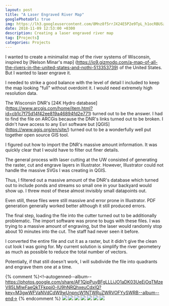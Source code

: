 ```yaml
---
layout: post
title: "A Laser Engraved River Map"
googlePhotoUrl: true
img: https://lh3.googleusercontent.com/8Mnz8f5rrJX24E5P2e9TpL_h1ocRBUSzNKGBXqX4gDhIlO4JjBw-oAFjECcnUzStCq2M5Hv-HzLyVjZZU95OtqgnYAdcKltwaowHk4odWZGPHC3JfKXZ0KadV0ikLj507S82Mfdq7w=w3462-h3726
date: 2018-11-09 12:53:00 +0300
description: Creating a laser engraved river map
tag: [Projects]
categories: Projects
---
```


I wanted to create a minimalist map of the river systems of Wisconsin, inspired by [Nelson Minar's map] (https://io9.gizmodo.com/a-map-of-all-the-rivers-in-the-united-states-and-nothi-513353739) of the United States. But I wanted to laser engrave it.

I needed to strike a good balance with the level of detail I included to keep the map looking "full" without overdoint it. I would need extremely high resolution data.

The Wisconsin DNR's [24K Hydro database] (https://www.arcgis.com/home/item.html?id=cb1c7f75d14f42ee819a46894fd2e771) turned out to be the answer. I had to find the file on ARCGis because the DNR's links turned out to be broken. I didn't have access to any Esri software but [QGIS] (https://www.qgis.org/en/site/) turned out to be a wonderfully well put together open source GIS tool.

I figured out how to import the DNR's massive amount information. It was quickly clear that I would have to filter out finer details. 

The general process with laser cutting at the UW consisted of generating the raster, cut and engrave layers in Illustrator. However, Illustrator could not handle the massive SVGs I was creating in QGIS. 

Thus, I filtered out a massive amount of the DNR's database which turned out to include ponds and streams so small one in your backyard would show up. I threw most of these almost invisibly small datapoints out.

Even still, these files were still massive and error prone in Illustrator. PDF generation generally worked better although it still produced errors. 

The final step, loading the file into the cutter turned out to be additionally problematic. The import software was prone to bugs with these files. I was trying to a massive amount of engraving, but the laser would randomly stop about 10 minutes into the cut. The staff had never seen it before. 

I converted the entire file and cut it as a raster, but it didn't give the clean cut look I was going for. My current solution is simplify the river geometery as much as possible to reduce the total number of vectors. 

Potentially, if that still doesn't work, I will subdivide the file into quadrants and engrave them one at a time. 

{% comment %}<!–autogenned--album--https://photos.google.com/share/AF1QipPuyBFgLLLiJO1aDK03UeEjOqTMzeV85LMIwFaeQkTFkppi0-lU9hNRQhxeuCdxlQ?key=M3gwWFVaNVdCdW9wUnpncW1NTWRuZWRVOFYySWRB--album--end->
{% endcomment %}
<a data-fancybox="gallery" href="https://lh3.googleusercontent.com/-5S7rULcVoZVxfBES3vXE42pGU5MSTA7dpuWs_QNt1n-8rVTLvwT3qCRPsxfk-dVB8ga-Cm5LxWMlFpG_J_agUZozZXcojVfBeXLTR87nUdlGcYSw5JFuLQ1w_9kCrwI3vuY_B4GNQ=w3024-h4032"><img src="https://lh3.googleusercontent.com/-5S7rULcVoZVxfBES3vXE42pGU5MSTA7dpuWs_QNt1n-8rVTLvwT3qCRPsxfk-dVB8ga-Cm5LxWMlFpG_J_agUZozZXcojVfBeXLTR87nUdlGcYSw5JFuLQ1w_9kCrwI3vuY_B4GNQ=w200-h200"></a>
<a data-fancybox="gallery" href="https://lh3.googleusercontent.com/BpGPwrER7Qa4kKU261oqK9Dk21fhwq08f725am9XkCZ_FxbdZgBBm51kelnS7ymiDBephrVvEm4F09S15R-4eDZSp80NJiMRvraJhfQ04VNXMpJfIn7z697nubrcadI1tiWh5CETlg=w3024-h4032"><img src="https://lh3.googleusercontent.com/BpGPwrER7Qa4kKU261oqK9Dk21fhwq08f725am9XkCZ_FxbdZgBBm51kelnS7ymiDBephrVvEm4F09S15R-4eDZSp80NJiMRvraJhfQ04VNXMpJfIn7z697nubrcadI1tiWh5CETlg=w200-h200"></a>
<a data-fancybox="gallery" href="https://lh3.googleusercontent.com/3QuOa2dK3_V17euX-i42XzBVtTsPYXIZBtrvXF1QXkj7vqhoLDpYLNK92c-PsOMARaI3DdGIXJpIWnfWSy4SKlrn9muGY_-wOICzAgcBRKdE-ibL3sKxo7DTzBSBZMh6-xZUkENwUQ=w3024-h4032"><img src="https://lh3.googleusercontent.com/3QuOa2dK3_V17euX-i42XzBVtTsPYXIZBtrvXF1QXkj7vqhoLDpYLNK92c-PsOMARaI3DdGIXJpIWnfWSy4SKlrn9muGY_-wOICzAgcBRKdE-ibL3sKxo7DTzBSBZMh6-xZUkENwUQ=w200-h200"></a>
<a data-fancybox="gallery" href="https://lh3.googleusercontent.com/Ty--iT2obGhEAs1tcBN35VR9ZbY8XCwkN__uq8r6MfLVSpBk29ATqmf_aoBljusZiNopo5Irtq_jsjSyosyL0hRpDo1Q4-6RnA9T5Fnj2zh1hDgg_vaujfhIQr8fNplAe8ZZgEsi4Q=w3024-h4032"><img src="https://lh3.googleusercontent.com/Ty--iT2obGhEAs1tcBN35VR9ZbY8XCwkN__uq8r6MfLVSpBk29ATqmf_aoBljusZiNopo5Irtq_jsjSyosyL0hRpDo1Q4-6RnA9T5Fnj2zh1hDgg_vaujfhIQr8fNplAe8ZZgEsi4Q=w200-h200"></a>
<a data-fancybox="gallery" href="https://lh3.googleusercontent.com/QSHwIVOELADqwq6PV_dtw8ISG7bCBEpInzLruf9b49LLf9JJK6J_Wdda7QleFSR6OBk3XJoD3cxkdaxYd1D2XbhJ6g1QvDo7jTmXAJNPhnPTVdQNwG6fd-w_BQ_nardMyV6G_5Juxg=w3024-h4032"><img src="https://lh3.googleusercontent.com/QSHwIVOELADqwq6PV_dtw8ISG7bCBEpInzLruf9b49LLf9JJK6J_Wdda7QleFSR6OBk3XJoD3cxkdaxYd1D2XbhJ6g1QvDo7jTmXAJNPhnPTVdQNwG6fd-w_BQ_nardMyV6G_5Juxg=w200-h200"></a>
<a data-fancybox="gallery" href="https://lh3.googleusercontent.com/GL6jfs0go5o_rZIzbR9FaKEhxBOPKf-eOgQ40WFnl2JzrlDm0Fxi6kRVwvdt0B8dDUIboCOvMOyMcxFqHJoGq0YwhsHDqoCFg_pu0Rc313wGoyb18ZjJv4TntdoO6kH1OGvvcbp-NQ=w1920-h1080"><img src="https://lh3.googleusercontent.com/GL6jfs0go5o_rZIzbR9FaKEhxBOPKf-eOgQ40WFnl2JzrlDm0Fxi6kRVwvdt0B8dDUIboCOvMOyMcxFqHJoGq0YwhsHDqoCFg_pu0Rc313wGoyb18ZjJv4TntdoO6kH1OGvvcbp-NQ=w200-h200"></a>
<a data-fancybox="gallery" href="https://lh3.googleusercontent.com/8Mnz8f5rrJX24E5P2e9TpL_h1ocRBUSzNKGBXqX4gDhIlO4JjBw-oAFjECcnUzStCq2M5Hv-HzLyVjZZU95OtqgnYAdcKltwaowHk4odWZGPHC3JfKXZ0KadV0ikLj507S82Mfdq7w=w3462-h3726"><img src="https://lh3.googleusercontent.com/8Mnz8f5rrJX24E5P2e9TpL_h1ocRBUSzNKGBXqX4gDhIlO4JjBw-oAFjECcnUzStCq2M5Hv-HzLyVjZZU95OtqgnYAdcKltwaowHk4odWZGPHC3JfKXZ0KadV0ikLj507S82Mfdq7w=w200-h200"></a>
